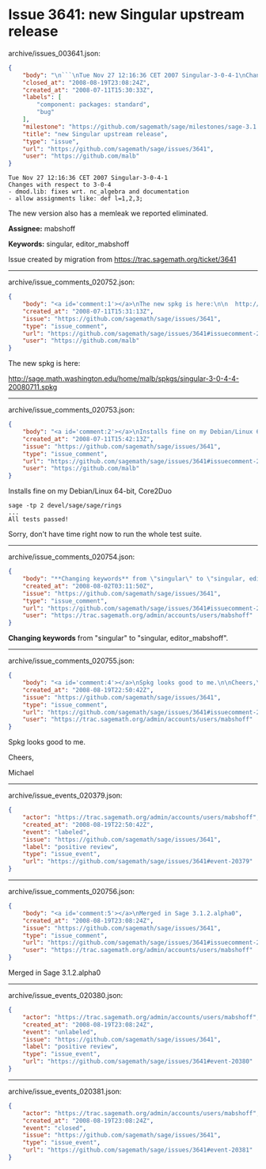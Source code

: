 # Issue 3641: new Singular upstream release

archive/issues_003641.json:
```json
{
    "body": "\n```\nTue Nov 27 12:16:36 CET 2007 Singular-3-0-4-1\nChanges with respect to 3-0-4\n- dmod.lib: fixes wrt. nc_algebra and documentation\n- allow assignments like: def l=1,2,3;\n```\n\nThe new version also has a memleak we reported eliminated.\n\n**Assignee:** mabshoff\n\n**Keywords:** singular, editor_mabshoff\n\nIssue created by migration from https://trac.sagemath.org/ticket/3641\n\n",
    "closed_at": "2008-08-19T23:08:24Z",
    "created_at": "2008-07-11T15:30:33Z",
    "labels": [
        "component: packages: standard",
        "bug"
    ],
    "milestone": "https://github.com/sagemath/sage/milestones/sage-3.1.2",
    "title": "new Singular upstream release",
    "type": "issue",
    "url": "https://github.com/sagemath/sage/issues/3641",
    "user": "https://github.com/malb"
}
```

```
Tue Nov 27 12:16:36 CET 2007 Singular-3-0-4-1
Changes with respect to 3-0-4
- dmod.lib: fixes wrt. nc_algebra and documentation
- allow assignments like: def l=1,2,3;
```

The new version also has a memleak we reported eliminated.

**Assignee:** mabshoff

**Keywords:** singular, editor_mabshoff

Issue created by migration from https://trac.sagemath.org/ticket/3641





---

archive/issue_comments_020752.json:
```json
{
    "body": "<a id='comment:1'></a>\nThe new spkg is here:\n\n  http://sage.math.washington.edu/home/malb/spkgs/singular-3-0-4-4-20080711.spkg",
    "created_at": "2008-07-11T15:31:13Z",
    "issue": "https://github.com/sagemath/sage/issues/3641",
    "type": "issue_comment",
    "url": "https://github.com/sagemath/sage/issues/3641#issuecomment-20752",
    "user": "https://github.com/malb"
}
```

<a id='comment:1'></a>
The new spkg is here:

  http://sage.math.washington.edu/home/malb/spkgs/singular-3-0-4-4-20080711.spkg



---

archive/issue_comments_020753.json:
```json
{
    "body": "<a id='comment:2'></a>\nInstalls fine on my Debian/Linux 64-bit, Core2Duo\n\n```\nsage -tp 2 devel/sage/sage/rings\n...\nAll tests passed!\n```\n\nSorry, don't have time right now to run the whole test suite.",
    "created_at": "2008-07-11T15:42:13Z",
    "issue": "https://github.com/sagemath/sage/issues/3641",
    "type": "issue_comment",
    "url": "https://github.com/sagemath/sage/issues/3641#issuecomment-20753",
    "user": "https://github.com/malb"
}
```

<a id='comment:2'></a>
Installs fine on my Debian/Linux 64-bit, Core2Duo

```
sage -tp 2 devel/sage/sage/rings
...
All tests passed!
```

Sorry, don't have time right now to run the whole test suite.



---

archive/issue_comments_020754.json:
```json
{
    "body": "**Changing keywords** from \"singular\" to \"singular, editor_mabshoff\".",
    "created_at": "2008-08-02T03:11:50Z",
    "issue": "https://github.com/sagemath/sage/issues/3641",
    "type": "issue_comment",
    "url": "https://github.com/sagemath/sage/issues/3641#issuecomment-20754",
    "user": "https://trac.sagemath.org/admin/accounts/users/mabshoff"
}
```

**Changing keywords** from "singular" to "singular, editor_mabshoff".



---

archive/issue_comments_020755.json:
```json
{
    "body": "<a id='comment:4'></a>\nSpkg looks good to me.\n\nCheers,\n\nMichael",
    "created_at": "2008-08-19T22:50:42Z",
    "issue": "https://github.com/sagemath/sage/issues/3641",
    "type": "issue_comment",
    "url": "https://github.com/sagemath/sage/issues/3641#issuecomment-20755",
    "user": "https://trac.sagemath.org/admin/accounts/users/mabshoff"
}
```

<a id='comment:4'></a>
Spkg looks good to me.

Cheers,

Michael



---

archive/issue_events_020379.json:
```json
{
    "actor": "https://trac.sagemath.org/admin/accounts/users/mabshoff",
    "created_at": "2008-08-19T22:50:42Z",
    "event": "labeled",
    "issue": "https://github.com/sagemath/sage/issues/3641",
    "label": "positive review",
    "type": "issue_event",
    "url": "https://github.com/sagemath/sage/issues/3641#event-20379"
}
```



---

archive/issue_comments_020756.json:
```json
{
    "body": "<a id='comment:5'></a>\nMerged in Sage 3.1.2.alpha0",
    "created_at": "2008-08-19T23:08:24Z",
    "issue": "https://github.com/sagemath/sage/issues/3641",
    "type": "issue_comment",
    "url": "https://github.com/sagemath/sage/issues/3641#issuecomment-20756",
    "user": "https://trac.sagemath.org/admin/accounts/users/mabshoff"
}
```

<a id='comment:5'></a>
Merged in Sage 3.1.2.alpha0



---

archive/issue_events_020380.json:
```json
{
    "actor": "https://trac.sagemath.org/admin/accounts/users/mabshoff",
    "created_at": "2008-08-19T23:08:24Z",
    "event": "unlabeled",
    "issue": "https://github.com/sagemath/sage/issues/3641",
    "label": "positive review",
    "type": "issue_event",
    "url": "https://github.com/sagemath/sage/issues/3641#event-20380"
}
```



---

archive/issue_events_020381.json:
```json
{
    "actor": "https://trac.sagemath.org/admin/accounts/users/mabshoff",
    "created_at": "2008-08-19T23:08:24Z",
    "event": "closed",
    "issue": "https://github.com/sagemath/sage/issues/3641",
    "type": "issue_event",
    "url": "https://github.com/sagemath/sage/issues/3641#event-20381"
}
```
